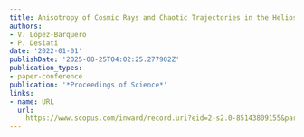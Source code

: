 ```yaml
---
title: Anisotropy of Cosmic Rays and Chaotic Trajectories in the Heliosphere
authors:
- V. López-Barquero
- P. Desiati
date: '2022-01-01'
publishDate: '2025-08-25T04:02:25.277902Z'
publication_types:
- paper-conference
publication: '*Proceedings of Science*'
links:
- name: URL
  url: 
    https://www.scopus.com/inward/record.uri?eid=2-s2.0-85143809155&partnerID=40&md5=458ff263ae714d2315d06b395a18cc6d
---
```

